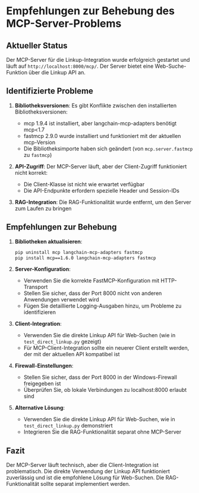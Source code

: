 # Empfehlungen zur Behebung des MCP-Server-Problems

## Aktueller Status

Der MCP-Server für die Linkup-Integration wurde erfolgreich gestartet und läuft auf `http://localhost:8000/mcp/`. Der Server bietet eine Web-Suche-Funktion über die Linkup API an.

## Identifizierte Probleme

1. **Bibliotheksversionen**: Es gibt Konflikte zwischen den installierten Bibliotheksversionen:
   - mcp 1.9.4 ist installiert, aber langchain-mcp-adapters benötigt mcp<1.7
   - fastmcp 2.9.0 wurde installiert und funktioniert mit der aktuellen mcp-Version
   - Die Bibliotheksimporte haben sich geändert (von `mcp.server.fastmcp` zu `fastmcp`)

2. **API-Zugriff**: Der MCP-Server läuft, aber der Client-Zugriff funktioniert nicht korrekt:
   - Die Client-Klasse ist nicht wie erwartet verfügbar
   - Die API-Endpunkte erfordern spezielle Header und Session-IDs

3. **RAG-Integration**: Die RAG-Funktionalität wurde entfernt, um den Server zum Laufen zu bringen

## Empfehlungen zur Behebung

1. **Bibliotheken aktualisieren**:
   ```bash
   pip uninstall mcp langchain-mcp-adapters fastmcp
   pip install mcp==1.6.0 langchain-mcp-adapters fastmcp
   ```

2. **Server-Konfiguration**:
   - Verwenden Sie die korrekte FastMCP-Konfiguration mit HTTP-Transport
   - Stellen Sie sicher, dass der Port 8000 nicht von anderen Anwendungen verwendet wird
   - Fügen Sie detaillierte Logging-Ausgaben hinzu, um Probleme zu identifizieren

3. **Client-Integration**:
   - Verwenden Sie die direkte Linkup API für Web-Suchen (wie in `test_direct_linkup.py` gezeigt)
   - Für MCP-Client-Integration sollte ein neuerer Client erstellt werden, der mit der aktuellen API kompatibel ist

4. **Firewall-Einstellungen**:
   - Stellen Sie sicher, dass der Port 8000 in der Windows-Firewall freigegeben ist
   - Überprüfen Sie, ob lokale Verbindungen zu localhost:8000 erlaubt sind

5. **Alternative Lösung**:
   - Verwenden Sie die direkte Linkup API für Web-Suchen, wie in `test_direct_linkup.py` demonstriert
   - Integrieren Sie die RAG-Funktionalität separat ohne MCP-Server

## Fazit

Der MCP-Server läuft technisch, aber die Client-Integration ist problematisch. Die direkte Verwendung der Linkup API funktioniert zuverlässig und ist die empfohlene Lösung für Web-Suchen. Die RAG-Funktionalität sollte separat implementiert werden. 